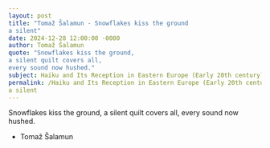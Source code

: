```yaml
---
layout: post
title: "Tomaž Šalamun - Snowflakes kiss the ground
a silent"
date: 2024-12-28 12:00:00 -0000
author: Tomaž Šalamun
quote: "Snowflakes kiss the ground,
a silent quilt covers all,
every sound now hushed."
subject: Haiku and Its Reception in Eastern Europe (Early 20th century)
permalink: /Haiku and Its Reception in Eastern Europe (Early 20th century)/Tomaž Šalamun/Tomaž Šalamun - Snowflakes kiss the ground
a silent
---
```


Snowflakes kiss the ground,
a silent quilt covers all,
every sound now hushed.

- Tomaž Šalamun
